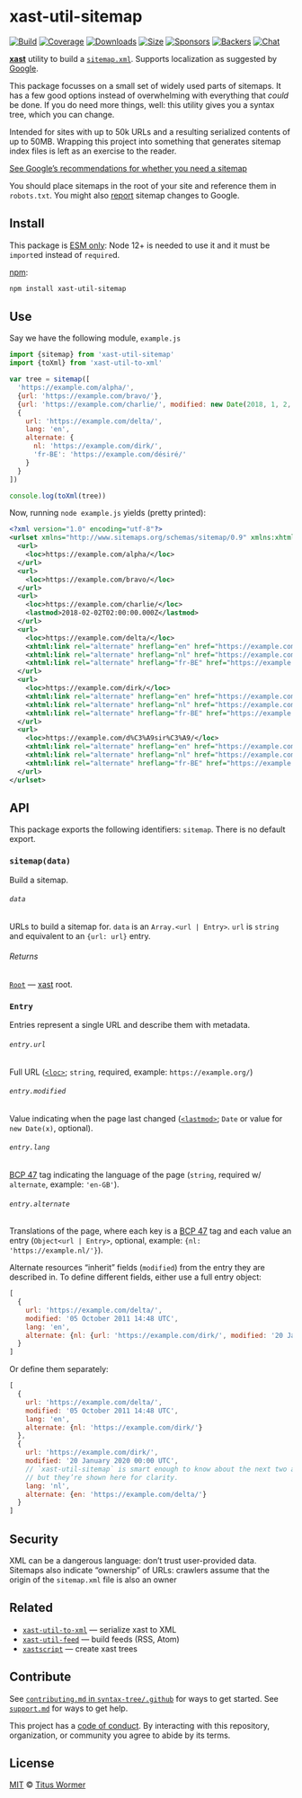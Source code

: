 # xast-util-sitemap

[![Build][build-badge]][build]
[![Coverage][coverage-badge]][coverage]
[![Downloads][downloads-badge]][downloads]
[![Size][size-badge]][size]
[![Sponsors][sponsors-badge]][collective]
[![Backers][backers-badge]][collective]
[![Chat][chat-badge]][chat]

**[xast][]** utility to build a [`sitemap.xml`][sitemap].
Supports localization as suggested by [Google][].

This package focusses on a small set of widely used parts of sitemaps.
It has a few good options instead of overwhelming with everything that *could*
be done.
If you do need more things, well: this utility gives you a syntax tree, which
you can change.

Intended for sites with up to 50k URLs and a resulting serialized contents of
up to 50MB.
Wrapping this project into something that generates sitemap index files is left
as an exercise to the reader.

[See Google’s recommendations for whether you need a
sitemap](https://developers.google.com/search/docs/advanced/sitemaps/overview)

You should place sitemaps in the root of your site and reference them in
`robots.txt`.
You might also [report](https://support.google.com/webmasters/answer/7451001)
sitemap changes to Google.

## Install

This package is [ESM only](https://gist.github.com/sindresorhus/a39789f98801d908bbc7ff3ecc99d99c):
Node 12+ is needed to use it and it must be `import`ed instead of `require`d.

[npm][]:

```sh
npm install xast-util-sitemap
```

## Use

Say we have the following module, `example.js`

```js
import {sitemap} from 'xast-util-sitemap'
import {toXml} from 'xast-util-to-xml'

var tree = sitemap([
  'https://example.com/alpha/',
  {url: 'https://example.com/bravo/'},
  {url: 'https://example.com/charlie/', modified: new Date(2018, 1, 2, 3)},
  {
    url: 'https://example.com/delta/',
    lang: 'en',
    alternate: {
      nl: 'https://example.com/dirk/',
      'fr-BE': 'https://example.com/désiré/'
    }
  }
])

console.log(toXml(tree))
```

Now, running `node example.js` yields (pretty printed):

```xml
<?xml version="1.0" encoding="utf-8"?>
<urlset xmlns="http://www.sitemaps.org/schemas/sitemap/0.9" xmlns:xhtml="http://www.w3.org/1999/xhtml">
  <url>
    <loc>https://example.com/alpha/</loc>
  </url>
  <url>
    <loc>https://example.com/bravo/</loc>
  </url>
  <url>
    <loc>https://example.com/charlie/</loc>
    <lastmod>2018-02-02T02:00:00.000Z</lastmod>
  </url>
  <url>
    <loc>https://example.com/delta/</loc>
    <xhtml:link rel="alternate" hreflang="en" href="https://example.com/delta/" />
    <xhtml:link rel="alternate" hreflang="nl" href="https://example.com/dirk/" />
    <xhtml:link rel="alternate" hreflang="fr-BE" href="https://example.com/d%C3%A9sir%C3%A9/" />
  </url>
  <url>
    <loc>https://example.com/dirk/</loc>
    <xhtml:link rel="alternate" hreflang="en" href="https://example.com/delta/" />
    <xhtml:link rel="alternate" hreflang="nl" href="https://example.com/dirk/" />
    <xhtml:link rel="alternate" hreflang="fr-BE" href="https://example.com/d%C3%A9sir%C3%A9/" />
  </url>
  <url>
    <loc>https://example.com/d%C3%A9sir%C3%A9/</loc>
    <xhtml:link rel="alternate" hreflang="en" href="https://example.com/delta/" />
    <xhtml:link rel="alternate" hreflang="nl" href="https://example.com/dirk/" />
    <xhtml:link rel="alternate" hreflang="fr-BE" href="https://example.com/d%C3%A9sir%C3%A9/" />
  </url>
</urlset>
```

## API

This package exports the following identifiers: `sitemap`.
There is no default export.

### `sitemap(data)`

Build a sitemap.

###### `data`

URLs to build a sitemap for.
`data` is an `Array.<url | Entry>`.
`url` is `string` and equivalent to an `{url: url}` entry.

###### Returns

[`Root`][root] — [xast][] root.

### `Entry`

Entries represent a single URL and describe them with metadata.

###### `entry.url`

Full URL ([`<loc>`][loc]; `string`, required, example: `https://example.org/`)

###### `entry.modified`

Value indicating when the page last changed ([`<lastmod>`][lastmod]; `Date` or
value for `new Date(x)`, optional).

###### `entry.lang`

[BCP 47][bcp47] tag indicating the language of the page (`string`, required w/
`alternate`, example: `'en-GB'`).

###### `entry.alternate`

Translations of the page, where each key is a [BCP 47][bcp47] tag and each value
an entry (`Object<url | Entry>`, optional, example: `{nl:
'https://example.nl/'}`).

Alternate resources “inherit” fields (`modified`) from the entry they are
described in.
To define different fields, either use a full entry object:

```js
[
  {
    url: 'https://example.com/delta/',
    modified: '05 October 2011 14:48 UTC',
    lang: 'en',
    alternate: {nl: {url: 'https://example.com/dirk/', modified: '20 January 2020 00:00 UTC'}}
  }
]
```

Or define them separately:

```js
[
  {
    url: 'https://example.com/delta/',
    modified: '05 October 2011 14:48 UTC',
    lang: 'en',
    alternate: {nl: 'https://example.com/dirk/'}
  },
  {
    url: 'https://example.com/dirk/',
    modified: '20 January 2020 00:00 UTC',
    // `xast-util-sitemap` is smart enough to know about the next two already,
    // but they’re shown here for clarity.
    lang: 'nl',
    alternate: {en: 'https://example.com/delta/'}
  }
]
```

## Security

XML can be a dangerous language: don’t trust user-provided data.
Sitemaps also indicate “ownership” of URLs: crawlers assume that the origin
of the `sitemap.xml` file is also an owner

## Related

*   [`xast-util-to-xml`](https://github.com/syntax-tree/xast-util-to-xml)
    — serialize xast to XML
*   [`xast-util-feed`](https://github.com/syntax-tree/xast-util-feed)
    — build feeds (RSS, Atom)
*   [`xastscript`](https://github.com/syntax-tree/xastscript)
    — create xast trees

## Contribute

See [`contributing.md` in `syntax-tree/.github`][contributing] for ways to get
started.
See [`support.md`][support] for ways to get help.

This project has a [code of conduct][coc].
By interacting with this repository, organization, or community you agree to
abide by its terms.

## License

[MIT][license] © [Titus Wormer][author]

<!-- Definitions -->

[build-badge]: https://github.com/syntax-tree/xast-util-sitemap/workflows/main/badge.svg

[build]: https://github.com/syntax-tree/xast-util-sitemap/actions

[coverage-badge]: https://img.shields.io/codecov/c/github/syntax-tree/xast-util-sitemap.svg

[coverage]: https://codecov.io/github/syntax-tree/xast-util-sitemap

[downloads-badge]: https://img.shields.io/npm/dm/xast-util-sitemap.svg

[downloads]: https://www.npmjs.com/package/xast-util-sitemap

[size-badge]: https://img.shields.io/bundlephobia/minzip/xast-util-sitemap.svg

[size]: https://bundlephobia.com/result?p=xast-util-sitemap

[sponsors-badge]: https://opencollective.com/unified/sponsors/badge.svg

[backers-badge]: https://opencollective.com/unified/backers/badge.svg

[collective]: https://opencollective.com/unified

[chat-badge]: https://img.shields.io/badge/chat-discussions-success.svg

[chat]: https://github.com/syntax-tree/unist/discussions

[npm]: https://docs.npmjs.com/cli/install

[license]: license

[author]: https://wooorm.com

[contributing]: https://github.com/syntax-tree/.github/blob/HEAD/contributing.md

[support]: https://github.com/syntax-tree/.github/blob/HEAD/support.md

[coc]: https://github.com/syntax-tree/.github/blob/HEAD/code-of-conduct.md

[xast]: https://github.com/syntax-tree/xast

[root]: https://github.com/syntax-tree/xast#root

[sitemap]: https://www.sitemaps.org

[loc]: https://www.sitemaps.org/protocol.html#locdef

[lastmod]: https://www.sitemaps.org/protocol.html#lastmoddef

[bcp47]: https://github.com/wooorm/bcp-47

[google]: https://developers.google.com/search/docs/advanced/crawling/localized-versions#expandable-3
